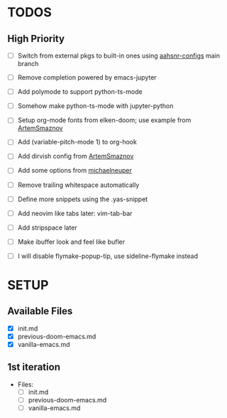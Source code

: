 # TODOS

## High Priority

- [ ] Switch from external pkgs to built-in ones using [aahsnr-configs](https://github.com/aahsnr-configs/emacs) main branch
- [ ] Remove completion powered by emacs-jupyter
- [ ] Add polymode to support python-ts-mode
- [ ] Somehow make python-ts-mode with jupyter-python

- [ ] Setup org-mode fonts from elken-doom; use example from [ArtemSmaznov](https://github.com/ArtemSmaznov/dotfiles-doom-emacs?tab=readme-ov-file#global-options)
- [ ] Add (variable-pitch-mode 1) to org-hook
- [ ] Add dirvish config from [ArtemSmaznov](https://github.com/ArtemSmaznov/dotfiles-doom-emacs?tab=readme-ov-file#global-options)
- [ ] Add some options from [michaelneuper](https://github.com/michaelneuper/doom)

- [ ] Remove trailing whitespace automatically
- [ ] Define more snippets using the .yas-snippet
- [ ] Add neovim like tabs later: vim-tab-bar
- [ ] Add stripspace later
- [ ] Make ibuffer look and feel like bufler
- [ ] I will disable flymake-popup-tip, use sideline-flymake instead

# SETUP

## Available Files

- [x] init.md
- [x] previous-doom-emacs.md
- [x] vanilla-emacs.md

## 1st iteration

- Files:
  - [ ] init.md
  - [ ] previous-doom-emacs.md
  - [ ] vanilla-emacs.md
